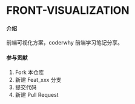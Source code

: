 # FRONT-VISUALIZATION

#### 介绍

前端可视化方案，coderwhy 前端学习笔记分享。

#### 参与贡献

1.  Fork 本仓库
2.  新建 Feat_xxx 分支
3.  提交代码
4.  新建 Pull Request
